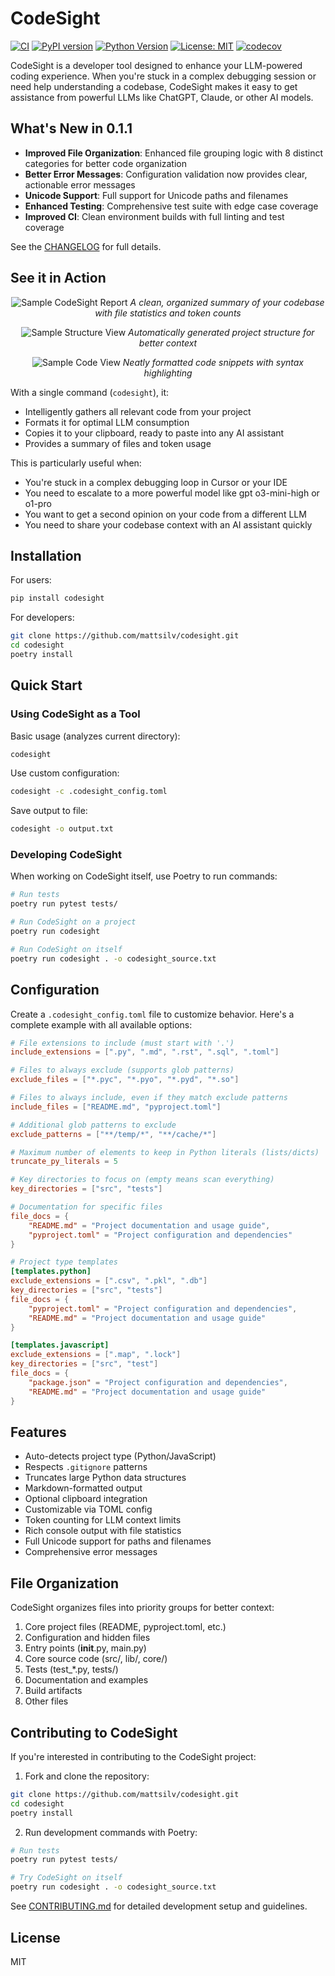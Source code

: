 # CodeSight

[![CI](https://github.com/mattsilv/codesight/actions/workflows/ci.yml/badge.svg)](https://github.com/mattsilv/codesight/actions/workflows/ci.yml)
[![PyPI version](https://badge.fury.io/py/codesight.svg)](https://badge.fury.io/py/codesight)
[![Python Version](https://img.shields.io/pypi/pyversions/codesight)](https://pypi.org/project/codesight/)
[![License: MIT](https://img.shields.io/badge/License-MIT-yellow.svg)](https://opensource.org/licenses/MIT)
[![codecov](https://codecov.io/gh/mattsilv/codesight/branch/main/graph/badge.svg)](https://codecov.io/gh/mattsilv/codesight)

CodeSight is a developer tool designed to enhance your LLM-powered coding experience. When you're stuck in a complex debugging session or need help understanding a codebase, CodeSight makes it easy to get assistance from powerful LLMs like ChatGPT, Claude, or other AI models.

## What's New in 0.1.1

- **Improved File Organization**: Enhanced file grouping logic with 8 distinct categories for better code organization
- **Better Error Messages**: Configuration validation now provides clear, actionable error messages
- **Unicode Support**: Full support for Unicode paths and filenames
- **Enhanced Testing**: Comprehensive test suite with edge case coverage
- **Improved CI**: Clean environment builds with full linting and test coverage

See the [CHANGELOG](CHANGELOG.md) for full details.

## See it in Action

<div align="center">

![Sample CodeSight Report](docs/assets/sample-report.png)
_A clean, organized summary of your codebase with file statistics and token counts_

![Sample Structure View](docs/assets/sample-structure.png)
_Automatically generated project structure for better context_

![Sample Code View](docs/assets/sample-code.png)
_Neatly formatted code snippets with syntax highlighting_

</div>

With a single command (`codesight`), it:

- Intelligently gathers all relevant code from your project
- Formats it for optimal LLM consumption
- Copies it to your clipboard, ready to paste into any AI assistant
- Provides a summary of files and token usage

This is particularly useful when:

- You're stuck in a complex debugging loop in Cursor or your IDE
- You need to escalate to a more powerful model like gpt o3-mini-high or o1-pro
- You want to get a second opinion on your code from a different LLM
- You need to share your codebase context with an AI assistant quickly

## Installation

For users:

```bash
pip install codesight
```

For developers:

```bash
git clone https://github.com/mattsilv/codesight.git
cd codesight
poetry install
```

## Quick Start

### Using CodeSight as a Tool

Basic usage (analyzes current directory):

```bash
codesight
```

Use custom configuration:

```bash
codesight -c .codesight_config.toml
```

Save output to file:

```bash
codesight -o output.txt
```

### Developing CodeSight

When working on CodeSight itself, use Poetry to run commands:

```bash
# Run tests
poetry run pytest tests/

# Run CodeSight on a project
poetry run codesight

# Run CodeSight on itself
poetry run codesight . -o codesight_source.txt
```

## Configuration

Create a `.codesight_config.toml` file to customize behavior. Here's a complete example with all available options:

```toml
# File extensions to include (must start with '.')
include_extensions = [".py", ".md", ".rst", ".sql", ".toml"]

# Files to always exclude (supports glob patterns)
exclude_files = ["*.pyc", "*.pyo", "*.pyd", "*.so"]

# Files to always include, even if they match exclude patterns
include_files = ["README.md", "pyproject.toml"]

# Additional glob patterns to exclude
exclude_patterns = ["**/temp/*", "**/cache/*"]

# Maximum number of elements to keep in Python literals (lists/dicts)
truncate_py_literals = 5

# Key directories to focus on (empty means scan everything)
key_directories = ["src", "tests"]

# Documentation for specific files
file_docs = {
    "README.md" = "Project documentation and usage guide",
    "pyproject.toml" = "Project configuration and dependencies"
}

# Project type templates
[templates.python]
exclude_extensions = [".csv", ".pkl", ".db"]
key_directories = ["src", "tests"]
file_docs = {
    "pyproject.toml" = "Project configuration and dependencies",
    "README.md" = "Project documentation and usage guide"
}

[templates.javascript]
exclude_extensions = [".map", ".lock"]
key_directories = ["src", "test"]
file_docs = {
    "package.json" = "Project configuration and dependencies",
    "README.md" = "Project documentation and usage guide"
}
```

## Features

- Auto-detects project type (Python/JavaScript)
- Respects `.gitignore` patterns
- Truncates large Python data structures
- Markdown-formatted output
- Optional clipboard integration
- Customizable via TOML config
- Token counting for LLM context limits
- Rich console output with file statistics
- Full Unicode support for paths and filenames
- Comprehensive error messages

## File Organization

CodeSight organizes files into priority groups for better context:

1. Core project files (README, pyproject.toml, etc.)
2. Configuration and hidden files
3. Entry points (**init**.py, main.py)
4. Core source code (src/, lib/, core/)
5. Tests (test\_\*.py, tests/)
6. Documentation and examples
7. Build artifacts
8. Other files

## Contributing to CodeSight

If you're interested in contributing to the CodeSight project:

1. Fork and clone the repository:

```bash
git clone https://github.com/mattsilv/codesight.git
cd codesight
poetry install
```

2. Run development commands with Poetry:

```bash
# Run tests
poetry run pytest tests/

# Try CodeSight on itself
poetry run codesight . -o codesight_source.txt
```

See [CONTRIBUTING.md](CONTRIBUTING.md) for detailed development setup and guidelines.

## License

MIT
